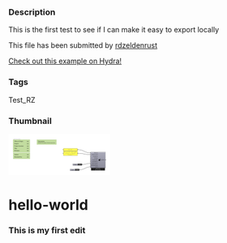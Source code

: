 ### Description 
This is the first test to see if I can make it easy to export locally

This file has been submitted by [rdzeldenrust](https://github.com/rdzeldenrust)

[Check out this example on Hydra!](http://hydrashare.github.io/hydra/viewer?owner=rdzeldenrust&fork=hydra&id=Test_RZ)
### Tags 
Test_RZ
### Thumbnail 
![Screenshot](https://raw.githubusercontent.com/rdzeldenrust/hydra/master/Test_RZ/thumbnail.png)
# hello-world

### This is my first edit 
